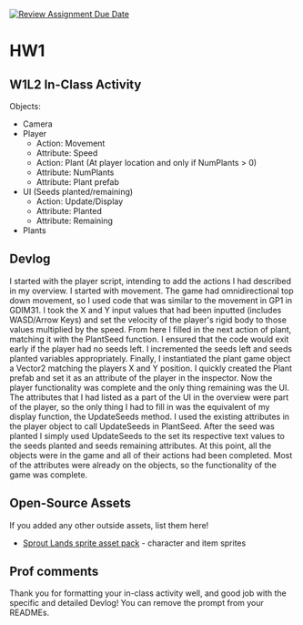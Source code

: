 [![Review Assignment Due Date](https://classroom.github.com/assets/deadline-readme-button-22041afd0340ce965d47ae6ef1cefeee28c7c493a6346c4f15d667ab976d596c.svg)](https://classroom.github.com/a/MjLLqDcN)
# HW1
## W1L2 In-Class Activity

Objects:
- Camera
- Player
	- Action: Movement
	- Attribute: Speed
	- Action: Plant (At player location and only if NumPlants > 0)
	- Attribute: NumPlants
	- Attribute: Plant prefab
- UI (Seeds planted/remaining)
	- Action: Update/Display
	- Attribute: Planted
	- Attribute: Remaining
- Plants

## Devlog
I started with the player script, intending to add the actions I had described in my overview. I started with movement. The game had omnidirectional top down movement, so I used code that was similar to the movement in GP1 in GDIM31. I took the X and Y input values that had been inputted (includes WASD/Arrow Keys) and set the velocity of the player's rigid body to those values multiplied by the speed. From here I filled in the next action of plant, matching it with the PlantSeed function. I ensured that the code would exit early if the player had no seeds left. I incremented the seeds left and seeds planted variables appropriately. Finally, I instantiated the plant game object a Vector2 matching the players X and Y position. I quickly created the Plant prefab and set it as an attribute of the player in the inspector. Now the player functionality was complete and the only thing remaining was the UI. The attributes that I had listed as a part of the UI in the overview were part of the player, so the only thing I had to fill in was the equivalent of my display function, the UpdateSeeds method. I used the existing attributes in the player object to call UpdateSeeds in PlantSeed. After the seed was planted I simply used UpdateSeeds to the set its respective text values to the seeds planted and seeds remaining attributes. At this point, all the objects were in the game and all of their actions had been completed. Most of the attributes were already on the objects, so the functionality of the game was complete. 


## Open-Source Assets
If you added any other outside assets, list them here!
- [Sprout Lands sprite asset pack](https://cupnooble.itch.io/sprout-lands-asset-pack) - character and item sprites

## Prof comments
Thank you for formatting your in-class activity well, and good job with the specific and detailed Devlog! You can remove the prompt from your READMEs.
